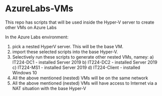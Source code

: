 # AzureLabs-VMs

This repo has scripts that will be used inside the Hyper-V server to create other VMs on Azure Labs

In the Azure Labs environment: 
1. pick a nested HyperV server. This will be the base VM.
2. import these selected scripts into the base Hyper-V.
3. Selectively run these scripts to generate other nested VMs, namey:
  a) IT224-DC1 - installed Server 2019
  b) IT224-DC2 - installed Server 2019
  c) IT224-MS1 - installed Server 2019
  d) IT224-Client - installed Windows 10
4. All the above mentioned (nested) VMs will be on the same network
5. All the above mentioned (nested) VMs will have access to Internet via a NAT situation with the base Hyper-V
